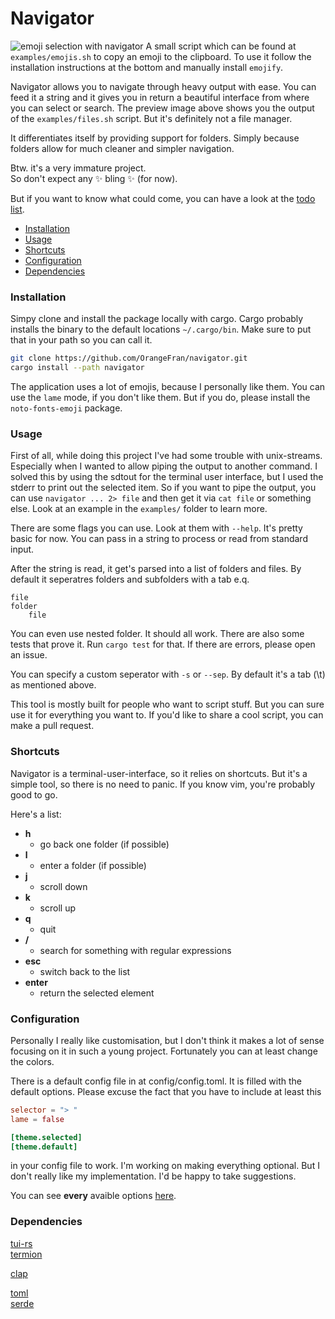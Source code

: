 # Navigator

![emoji selection with navigator](preview/emojis.gif)
A small script which can be found at `examples/emojis.sh` to copy an emoji to the clipboard.
To use it follow the installation instructions at the bottom and manually install `emojify`.

Navigator allows you to navigate through heavy output with ease.
You can feed it a string and it gives you in return a beautiful interface from where you can select or search.
The preview image above shows you the output of the `examples/files.sh` script. But it's definitely not a file manager.

It differentiates itself by providing support for folders.
Simply because folders allow for much cleaner and simpler navigation.

Btw. it's a very immature project.<br>
So don't expect any ✨ bling ✨ (for now).

But if you want to know what could come, you can have a look at the [todo list](TODO.md).

- [Installation](#installation)
- [Usage](#usage)
- [Shortcuts](#shortcuts)
- [Configuration](#configuration)
- [Dependencies](#dependencies)

### Installation

Simpy clone and install the package locally with cargo.
Cargo probably installs the binary to the default locations `~/.cargo/bin`.
Make sure to put that in your path so you can call it.

``` bash
git clone https://github.com/OrangeFran/navigator.git
cargo install --path navigator
```

The application uses a lot of emojis, because I personally like them.
You can use the `lame` mode, if you don't like them.
But if you do, please install the `noto-fonts-emoji` package.

### Usage

First of all, while doing this project I've had some trouble with unix-streams.
Especially when I wanted to allow piping the output to another command.
I solved this by using the sdtout for the terminal user interface, but I used the stderr to print out the selected item.
So if you want to pipe the output, you can use `navigator ... 2> file` and then get it via `cat file` or something else.
Look at an example in the `examples/` folder to learn more.

There are some flags you can use. Look at them with `--help`.
It's pretty basic for now. You can pass in a string to process or read from standard input.

After the string is read, it get's parsed into a list of folders and files.
By default it seperatres folders and subfolders with a tab e.q.
```
file
folder
    file
```
You can even use nested folder. It should all work.
There are also some tests that prove it. Run `cargo test` for that.
If there are errors, please open an issue.

You can specify a custom seperator with `-s` or `--sep`.
By default it's a tab (\t) as mentioned above.

This tool is mostly built for people who want to script stuff.
But you can sure use it for everything you want to.
If you'd like to share a cool script, you can make a pull request.

### Shortcuts

Navigator is a terminal-user-interface, so it relies on shortcuts.
But it's a simple tool, so there is no need to panic. If you know vim, you're probably good to go.

Here's a list:

* **h**
    * go back one folder (if possible)
* **l**
    * enter a folder (if possible)
* **j**
    * scroll down
* **k**
    * scroll up
* **q**     
    * quit
* **/**     
    * search for something with regular expressions
* **esc**   
    * switch back to the list
* **enter** 
    * return the selected element

### Configuration

Personally I really like customisation, but I don't think it makes a lot of sense 
focusing on it in such a young project. Fortunately you can at least change the colors.

There is a default config file in at config/config.toml.
It is filled with the default options. 
Please excuse the fact that you have to include at least this

``` toml
selector = "> "
lame = false

[theme.selected]
[theme.default]
```

in your config file to work. I'm working on making everything optional.
But I don't really like my implementation. I'd be happy to take suggestions.

You can see **every** avaible options
[here](https://github.com/OrangeFran/navigator/tree/master/config/config.toml).

### Dependencies

[tui-rs](https://github.com/fdehau/tui-rs)<br>
[termion](https://github.com/redox-os/termion.git)

[clap](https://github.com/clap-rs/clap)

[toml](https://github.com/alexcrichton/toml-rs)<br>
[serde](https://github.com/serde-rs/serde)
